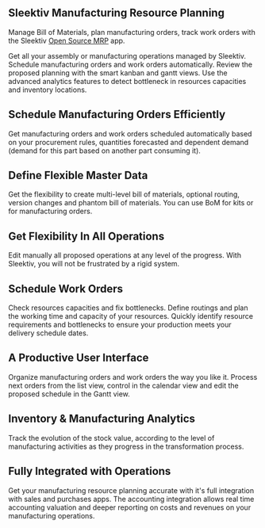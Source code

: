 Sleektiv Manufacturing Resource Planning
------------------------------------

Manage Bill of Materials, plan manufacturing orders, track work orders with the
Sleektiv <a href="https://www.flectrahq.com/page/manufacturing">Open Source MRP</a> app.

Get all your assembly or manufacturing operations managed by Sleektiv. Schedule
manufacturing orders and work orders automatically. Review the proposed
planning with the smart kanban and gantt views. Use the advanced analytics
features to detect bottleneck in resources capacities and inventory locations.

Schedule Manufacturing Orders Efficiently
-----------------------------------------

Get manufacturing orders and work orders scheduled automatically based on your
procurement rules, quantities forecasted and dependent demand (demand for this
part based on another part consuming it).

Define Flexible Master Data
---------------------------

Get the flexibility to create multi-level bill of materials, optional routing,
version changes and phantom bill of materials. You can use BoM for kits or for
manufacturing orders.

Get Flexibility In All Operations
---------------------------------

Edit manually all proposed operations at any level of the progress. With Sleektiv,
you will not be frustrated by a rigid system.

Schedule Work Orders
--------------------

Check resources capacities and fix bottlenecks.  Define routings and plan the
working time and capacity of your resources. Quickly identify resource
requirements and bottlenecks to ensure your production meets your delivery
schedule dates.


A Productive User Interface
---------------------------

Organize manufacturing orders and work orders the way you like it. Process next
orders from the list view, control in the calendar view and edit the proposed
schedule in the Gantt view.


Inventory & Manufacturing Analytics
-----------------------------------

Track the evolution of the stock value, according to the level of manufacturing
activities as they progress in the transformation process.

Fully Integrated with Operations
--------------------------------

Get your manufacturing resource planning accurate with it's full integration
with sales and purchases apps. The accounting integration allows real time
accounting valuation and deeper reporting on costs and revenues on your
manufacturing operations.

